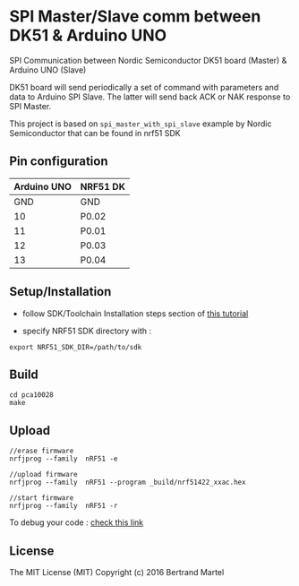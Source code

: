 # SPI Master/Slave comm between DK51 & Arduino UNO

SPI Communication between Nordic Semiconductor DK51 board (Master) & Arduino UNO (Slave)

DK51 board will send periodically a set of command with parameters and data to Arduino SPI Slave. The latter will send back ACK or NAK response to SPI Master.

This project is based on `spi_master_with_spi_slave` example by Nordic Semiconductor that can be found in nrf51 SDK

## Pin configuration

| Arduino UNO | NRF51 DK |
|-------------|----------|
|   GND       |  GND     | 
|   10        |  P0.02   |
|   11        |  P0.01   |
|   12        |  P0.03   |
|   13        |  P0.04   |

## Setup/Installation

* follow SDK/Toolchain Installation steps section of <a href="https://gist.github.com/akinaru/a38315c5fe79ec5c8c6a9ed90b8df260#installation-steps">this tutorial</a>

* specify NRF51 SDK directory with :

```
export NRF51_SDK_DIR=/path/to/sdk
```

## Build

```
cd pca10028
make
```

## Upload

```
//erase firmware
nrfjprog --family  nRF51 -e

//upload firmware
nrfjprog --family  nRF51 --program _build/nrf51422_xxac.hex

//start firmware
nrfjprog --family  nRF51 -r
```

To debug your code : <a href="https://gist.github.com/akinaru/a38315c5fe79ec5c8c6a9ed90b8df260#debug-your-code">check this link</a>

## License

The MIT License (MIT) Copyright (c) 2016 Bertrand Martel
